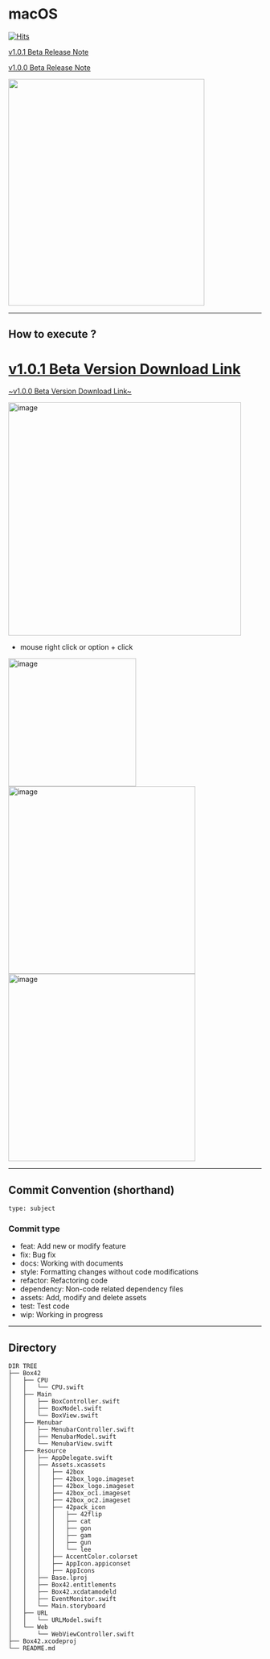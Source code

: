 # macOS

[![Hits](https://hits.seeyoufarm.com/api/count/incr/badge.svg?url=https%3A%2F%2Fgithub.com%2F42Box%2FmacOS%2Freleases&count_bg=%23E7D166&title_bg=%23EB7F40&icon=dropbox.svg&icon_color=%23E7E7E7&title=Download+Count&edge_flat=false)](https://hits.seeyoufarm.com)

[v1.0.1 Beta Release Note](https://github.com/42Box/macOS/releases/tag/v1.0.1)

[v1.0.0 Beta Release Note](https://github.com/42Box/macOS/releases/tag/v1.0.0)

<img src="https://user-images.githubusercontent.com/85754295/226090362-d7be0df0-39dd-48e3-9d31-1f9fb9c033b0.png" width="390" height="450"/>

---
## How to execute ?

# [v1.0.1 Beta Version Download Link](https://github.com/42Box/macOS/releases/download/v1.0.1/Box42.app.zip)

[~v1.0.0 Beta Version Download Link~](https://github.com/42Box/macOS/releases/download/v1.0.0/Box42.app.zip)

<img width="463" alt="image" src="https://user-images.githubusercontent.com/85754295/226241209-a273d94c-937c-4321-89c6-457647f94627.png">

 - mouse right click or option + click

<img width="254" alt="image" src="https://user-images.githubusercontent.com/85754295/226240577-598ad79b-482f-432e-b18a-39e7a5aca3a8.png">

<img width="372" alt="image" src="https://user-images.githubusercontent.com/85754295/226241053-ecdf4565-5302-4cef-94db-3124ae5d512a.png">

<img width="372" alt="image" src="https://user-images.githubusercontent.com/85754295/226240890-687ef4b0-c8b3-4916-84fc-d969487c1e94.png">

---

## Commit Convention (shorthand)

    type: subject

### Commit type

- feat: Add new or modify feature
- fix: Bug fix
- docs: Working with documents
- style: Formatting changes without code modifications
- refactor: Refactoring code
- dependency: Non-code related dependency files
- assets: Add, modify and delete assets
- test: Test code
- wip: Working in progress

---

## Directory

```
DIR TREE
├── Box42
│   ├── CPU
│   │   └── CPU.swift
│   ├── Main
│   │   ├── BoxController.swift
│   │   ├── BoxModel.swift
│   │   └── BoxView.swift
│   ├── Menubar
│   │   ├── MenubarController.swift
│   │   ├── MenubarModel.swift
│   │   └── MenubarView.swift
│   ├── Resource
│   │   ├── AppDelegate.swift
│   │   ├── Assets.xcassets
│   │   │   ├── 42box
│   │   │   ├── 42box_logo.imageset
│   │   │   ├── 42box_logo.imageset
│   │   │   ├── 42box_oc1.imageset
│   │   │   ├── 42box_oc2.imageset
│   │   │   ├── 42pack_icon
│   │   │   │   ├── 42flip
│   │   │   │   ├── cat
│   │   │   │   ├── gon
│   │   │   │   ├── gam
│   │   │   │   ├── gun
│   │   │   │   └── lee
│   │   │   ├── AccentColor.colorset
│   │   │   ├── AppIcon.appiconset
│   │   │   ├── AppIcons
│   │   ├── Base.lproj
│   │   ├── Box42.entitlements
│   │   ├── Box42.xcdatamodeld
│   │   ├── EventMonitor.swift
│   │   └── Main.storyboard
│   ├── URL
│   │   └── URLModel.swift
│   └── Web
│       └── WebViewController.swift
├── Box42.xcodeproj
└── README.md
```

